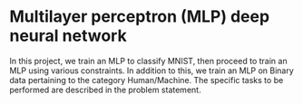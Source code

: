 # Multilayer perceptron (MLP) deep neural network
In this project, we train an MLP to classify MNIST, then proceed to train an MLP using various constraints. In addition to this, we train an MLP on Binary data pertaining to the category Human/Machine. The specific tasks to be performed are described in the problem statement.
